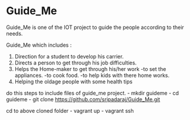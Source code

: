 # Guide_Me

Guide_Me is one of the IOT project to guide the people according to their needs.

Guide_Me which includes :
  
  1. Direction for a student to develop his carrier.
  2. Directs a person to get through his job difficulties.
  3. Helps the Home-maker to get through his/her work 
     -to set the appliances.
     -to cook food.
     -to help kids with there home works.
  4. Helping the oldage people with some health tips
  
  do this steps to include files of guide_me project.
    - mkdir guideme
    - cd guideme
    - git clone https://github.com/sripadaraj/Guide_Me.git
   
   
   cd to above cloned folder
    - vagrant up
    - vagrant ssh
  
  
